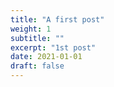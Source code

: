 ```yaml
---
title: "A first post"
weight: 1
subtitle: ""
excerpt: "1st post"
date: 2021-01-01
draft: false
---
```

